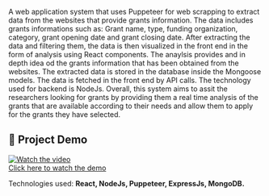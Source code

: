 A web application system that uses Puppeteer for web scrapping to extract data from the websites that provide grants information. The data includes grants informations such as: Grant name, type, funding organization, category, grant opening date and grant closing date. After extracting the data and filtering them, the data is then visualized in the front end in the form of analysis using React components. The anaylsis provides and in depth idea od the grants information that has been obtained from the websites. The extracted data is stored in the database inside the Mongoose models. The data is fetched in the front end by API calls. The technology used for backend is NodeJs. Overall, this system aims to assit the researchers looking for grants by providing them a real time analysis of the grants that are available according to their needs and allow them to apply for the grants they have selected.


## 🎥 Project Demo  
[![Watch the video](https://img.youtube.com/vi/XM3AlPJyB5k/0.jpg)](https://youtu.be/XM3AlPJyB5k)  
[Click here to watch the demo](https://youtu.be/XM3AlPJyB5k)

Technologies used: **React, NodeJs, Puppeteer, ExpressJs, MongoDB.**

